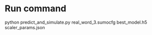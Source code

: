 
# Run command 

python predict_and_simulate.py real_word_3.sumocfg best_model.h5 scaler_params.json

